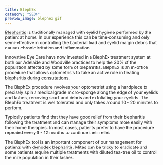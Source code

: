 ```yaml
---
title: BlephEx
category: "SE04"
preview_image: blephex.gif
---
```


<div class="employee-heading">
<p> <a href="/what-we-do/blepharitis">Blepharitis</a> is traditionally managed with eyelid hygiene performed by the patient at home. In our experience this can be time-consuming and only semi-effective in controlling the bacterial load and eyelid margin debris that causes chronic irritation and inflammation. </p><p>Innovative Eye Care have now invested in a BlephEx treatment system at both our Adelaide and Woodville practices to help the 30% of the population affected by some form of blepahritis. BlephEx is an in-office procedure that allows optometrists to take an active role in treating blepharitis during <a href="/what-we-do/eye-exam">consultations</a>.</p>
</div>

The BlephEx procedure involves your optometrist using a handpiece to precisely spin a medical grade micro-sponge along the edge of your eyelids and lashes, removing scurf and debris and exfoliating your eyelids. The BlephEx treatment is well tolerated and only takes around 10 - 20 minutes to perform. 

Typically patients find that they have good relief from their blepharitis following the treatment and can manage their symptoms more easily with their home therapies. In most cases, patients prefer to have the procedure repeated every 6 - 12 months to continue their relief. 

The BlephEx tool is an important component of our management for patients with [demodex blepharitis](/what-we-do/blepharitis). Mites can be tricky to eradicate and some patients require multiple treatments with diluted tea-tree oil to control the mite population in their lashes.
